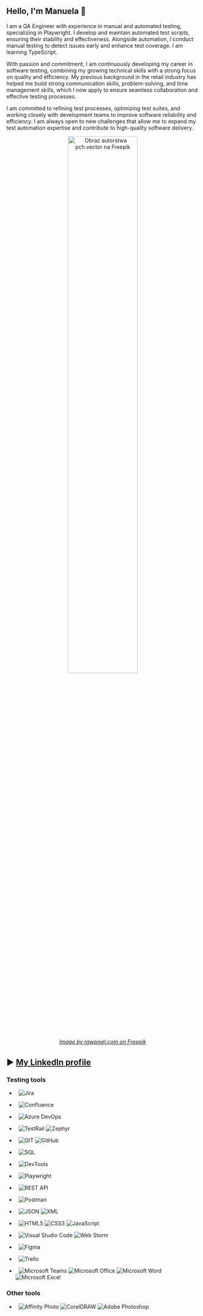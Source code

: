 ##  Hello, I'm Manuela :wave:

I am a QA Engineer with experience in manual and automated testing, specializing in Playwright. I develop and maintain automated test scripts, ensuring their stability and effectiveness. Alongside automation, I conduct manual testing to detect issues early and enhance test coverage. I am learning TypeScript.

With passion and commitment, I am continuously developing my career in software testing, combining my growing technical skills with a strong focus on quality and efficiency. My previous background in the retail industry has helped me build strong communication skills, problem-solving, and time management skills, which I now apply to ensure seamless collaboration and effective testing processes.

I am committed to refining test processes, optimizing test suites, and working closely with development teams to improve software reliability and efficiency. I am always open to new challenges that allow me to expand my test automation expertise and contribute to high-quality software delivery.

<p align="center"><img src="https://img.freepik.com/darmowe-wektory/szczesliwi-malutcy-ludzie-w-poblizu-ogromnej-powitalnej-plaskiej-ilustracji_74855-10808.jpg?w=996&t=st=1682616745~exp=1682617345~hmac=fab41c3fde42b90b7c3c0be59b2df240ad1609b2539bceec7e4ad87ebfd0b29e" alt="Obraz autorstwa pch.vector na Freepik" width="60%"></p>

###### <p align="center"><a href="https://pl.freepik.com/darmowe-wektory/szczesliwi-malutcy-ludzie-w-poblizu-ogromnej-powitalnej-plaskiej-ilustracji_11235579.htm#query=welcome&position=10&from_view=search&track=robertav1_2_sidr" target="_blank"><i>Image by rawpixel.com on Freepik</i></a></p> 

## ▶️ <a href="https://www.linkedin.com/in/manuela-wystup/"> My <b>LinkedIn</b> profile</a>

### Testing tools

* &nbsp; ![Jira](https://img.shields.io/badge/-Jira-0A1A2F?style=flat&logo=jira&logoColor=00d8fd)
  
* &nbsp; ![Confluence](https://img.shields.io/badge/-Confluence-0A1A2F?style=flat&logo=confluence&logoColor=00d8fd)

* &nbsp; ![Azure DevOps](https://img.shields.io/badge/-Azure%20DevOps-0A1A2F?style=flat&logo=azuredevops&logoColor=00d8fd)

* &nbsp; ![TestRail](https://img.shields.io/badge/-TestRail-0A1A2F?style=flat&logo=testrail&logoColor=00d8fd)
         ![Zephyr](https://img.shields.io/badge/-Zephyr-0A1A2F?style=flat&logo=zephyr&logoColor=00d8fd)

* &nbsp; ![GIT](https://img.shields.io/badge/-GIT-0A1A2F?style=flat&logo=git&logoColor=00d8fd)
         ![GitHub](https://img.shields.io/badge/-GitHub-0A1A2F?style=flat&logo=github&logoColor=00d8fd)

* &nbsp; ![SQL](https://img.shields.io/badge/-SQL-0A1A2F?style=flat&logo=sql&logoColor=00d8fd)

* &nbsp; ![DevTools](https://img.shields.io/badge/-DevTools-0A1A2F?style=flat&logo=devtools&logoColor=00d8fd)

* &nbsp; ![Playwright](https://img.shields.io/badge/-Playwright-0A1A2F?style=flat&logo=playwright&logoColor=00d8fd)

* &nbsp; ![REST API](https://img.shields.io/badge/-REST%20API-0A1A2F?style=flat&logo=restapi&logoColor=00d8fd)

* &nbsp; ![Postman](https://img.shields.io/badge/-Postman-0A1A2F?style=flat&logo=postman&logoColor=00d8fd)

* &nbsp; ![JSON](https://img.shields.io/badge/-JSON-0A1A2F?style=flat&logo=json&logoColor=00d8fd)
         ![XML](https://img.shields.io/badge/-XML-0A1A2F?style=flat&logo=xml&logoColor=00d8fd)

* &nbsp; ![HTML5](https://img.shields.io/badge/-HTML5-0A1A2F?style=flat&logo=html5&logoColor=00d8fd)
         ![CSS3](https://img.shields.io/badge/-CSS3-0A1A2F?style=flat&logo=css3&logoColor=00d8fd)
         ![JavaScript](https://img.shields.io/badge/-Java%20Script-0A1A2F?style=flat&logo=java-script&logoColor=00d8fd)
         
* &nbsp; ![Visual Studio Code](https://img.shields.io/badge/-Visual%20Studio%20Code-0A1A2F?style=flat&logo=visual-studio-code&logoColor=007ACC)
         ![Web Storm](https://img.shields.io/badge/-Web%20Storm-0A1A2F?style=flat&logo=web-storm&logoColor=007ACC)
  
* &nbsp; ![Figma](https://img.shields.io/badge/-Figma-0A1A2F?style=flat&logo=figma&logoColor=00d8fd)

* &nbsp; ![Trello](https://img.shields.io/badge/-Trello-0A1A2F?style=flat&logo=trello&logoColor=00d8fd)

* &nbsp; ![Microsoft Teams](https://img.shields.io/badge/-Microsoft%20Teams-0A1A2F?style=flat&logo=microsoftteams&logoColor=00d8fd)
         ![Microsoft Office](https://img.shields.io/badge/-Microsoft%20Office-0A1A2F?style=flat&logo=microsoftoffice&logoColor=00d8fd)
         ![Microsoft Word](https://img.shields.io/badge/-Microsoft%20Word-0A1A2F?style=flat&logo=microsoftword&logoColor=00d8fd)
         ![Microsoft Excel](https://img.shields.io/badge/-Microsoft%20Excel-0A1A2F?style=flat&logo=microsoftexcel&logoColor=00d8fd)

### Other tools

* &nbsp; ![Affinity Photo](https://img.shields.io/badge/-Affinity%20Photo-0A1A2F?style=flat&logo=affinityphoto&logoColor=00d8fd)
         ![CorelDRAW](https://img.shields.io/badge/-CorelDRAW-0A1A2F?style=flat&logo=coreldraw&logoColor=00d8fd)
         ![Adobe Photoshop](https://img.shields.io/badge/-Adobe%20Photoshop-0A1A2F?style=flat&logo=adobephotoshop&logoColor=00d8fd)

<!---
Caounee/Caounee is a ✨ special ✨ repository because its `README.md` (this file) appears on your GitHub profile.
You can click the Preview link to take a look at your changes.
--->
